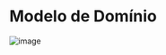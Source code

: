 # Modelo de Domínio

![image](https://github.com/tads-cnat/qajuda/assets/112009958/5c669dbe-5e2e-494c-913d-68ed8445bccb)


